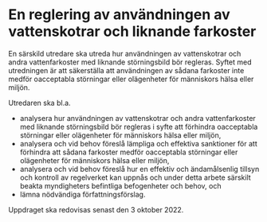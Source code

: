 # En reglering av användningen av vattenskotrar och liknande farkoster

En särskild utredare ska utreda hur användningen av vattenskotrar och andra vattenfarkoster med liknande störningsbild bör regleras. Syftet med utredningen är att säkerställa att användningen av sådana farkoster inte medför oacceptabla störningar eller olägenheter för människors hälsa eller miljön.

Utredaren ska bl.a.

* analysera hur användningen av vattenskotrar och andra vattenfarkoster med liknande störningsbild bör regleras i syfte att förhindra oacceptabla störningar eller olägenheter för människors hälsa eller miljön,
* analysera och vid behov föreslå lämpliga och effektiva sanktioner för att förhindra att sådana farkoster medför oacceptabla störningar eller olägenheter för människors hälsa eller miljön,
* analysera och vid behov föreslå hur en effektiv och ändamålsenlig tillsyn och kontroll av regelverket kan uppnås och under detta arbete
särskilt beakta myndigheters befintliga befogenheter och behov, och
* lämna nödvändiga författningsförslag.

Uppdraget ska redovisas senast den 3 oktober 2022.
